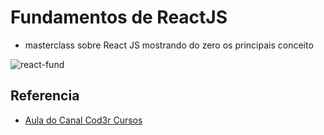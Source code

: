 # Fundamentos de ReactJS
 -  masterclass sobre React JS mostrando do zero os principais conceito 


![react-fund](https://user-images.githubusercontent.com/60434681/84962983-7c213200-b0de-11ea-9546-9a751d273d10.jpg)



## Referencia

- [Aula do Canal Cod3r Cursos](https://www.youtube.com/watch?v=GJ8Vm-h0V8I)
